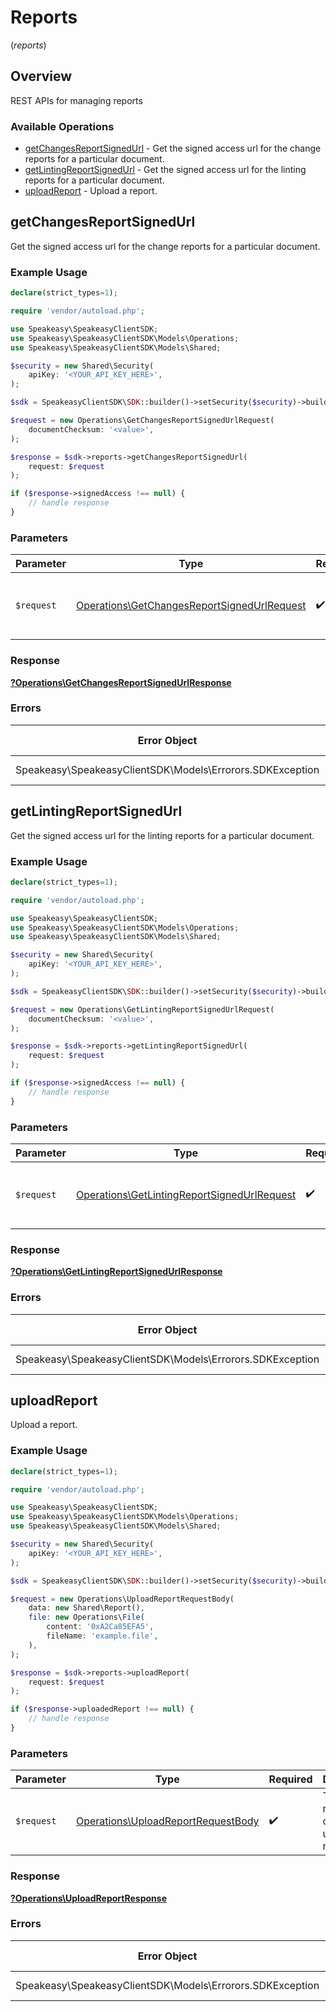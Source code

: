 # Reports
(*reports*)

## Overview

REST APIs for managing reports

### Available Operations

* [getChangesReportSignedUrl](#getchangesreportsignedurl) - Get the signed access url for the change reports for a particular document.
* [getLintingReportSignedUrl](#getlintingreportsignedurl) - Get the signed access url for the linting reports for a particular document.
* [uploadReport](#uploadreport) - Upload a report.

## getChangesReportSignedUrl

Get the signed access url for the change reports for a particular document.

### Example Usage

```php
declare(strict_types=1);

require 'vendor/autoload.php';

use Speakeasy\SpeakeasyClientSDK;
use Speakeasy\SpeakeasyClientSDK\Models\Operations;
use Speakeasy\SpeakeasyClientSDK\Models\Shared;

$security = new Shared\Security(
    apiKey: '<YOUR_API_KEY_HERE>',
);

$sdk = SpeakeasyClientSDK\SDK::builder()->setSecurity($security)->build();

$request = new Operations\GetChangesReportSignedUrlRequest(
    documentChecksum: '<value>',
);

$response = $sdk->reports->getChangesReportSignedUrl(
    request: $request
);

if ($response->signedAccess !== null) {
    // handle response
}
```

### Parameters

| Parameter                                                                                                  | Type                                                                                                       | Required                                                                                                   | Description                                                                                                |
| ---------------------------------------------------------------------------------------------------------- | ---------------------------------------------------------------------------------------------------------- | ---------------------------------------------------------------------------------------------------------- | ---------------------------------------------------------------------------------------------------------- |
| `$request`                                                                                                 | [Operations\GetChangesReportSignedUrlRequest](../../Models/Operations/GetChangesReportSignedUrlRequest.md) | :heavy_check_mark:                                                                                         | The request object to use for the request.                                                                 |

### Response

**[?Operations\GetChangesReportSignedUrlResponse](../../Models/Operations/GetChangesReportSignedUrlResponse.md)**

### Errors

| Error Object                                              | Status Code                                               | Content Type                                              |
| --------------------------------------------------------- | --------------------------------------------------------- | --------------------------------------------------------- |
| Speakeasy\SpeakeasyClientSDK\Models\Errorors.SDKException | 4xx-5xx                                                   | */*                                                       |


## getLintingReportSignedUrl

Get the signed access url for the linting reports for a particular document.

### Example Usage

```php
declare(strict_types=1);

require 'vendor/autoload.php';

use Speakeasy\SpeakeasyClientSDK;
use Speakeasy\SpeakeasyClientSDK\Models\Operations;
use Speakeasy\SpeakeasyClientSDK\Models\Shared;

$security = new Shared\Security(
    apiKey: '<YOUR_API_KEY_HERE>',
);

$sdk = SpeakeasyClientSDK\SDK::builder()->setSecurity($security)->build();

$request = new Operations\GetLintingReportSignedUrlRequest(
    documentChecksum: '<value>',
);

$response = $sdk->reports->getLintingReportSignedUrl(
    request: $request
);

if ($response->signedAccess !== null) {
    // handle response
}
```

### Parameters

| Parameter                                                                                                  | Type                                                                                                       | Required                                                                                                   | Description                                                                                                |
| ---------------------------------------------------------------------------------------------------------- | ---------------------------------------------------------------------------------------------------------- | ---------------------------------------------------------------------------------------------------------- | ---------------------------------------------------------------------------------------------------------- |
| `$request`                                                                                                 | [Operations\GetLintingReportSignedUrlRequest](../../Models/Operations/GetLintingReportSignedUrlRequest.md) | :heavy_check_mark:                                                                                         | The request object to use for the request.                                                                 |

### Response

**[?Operations\GetLintingReportSignedUrlResponse](../../Models/Operations/GetLintingReportSignedUrlResponse.md)**

### Errors

| Error Object                                              | Status Code                                               | Content Type                                              |
| --------------------------------------------------------- | --------------------------------------------------------- | --------------------------------------------------------- |
| Speakeasy\SpeakeasyClientSDK\Models\Errorors.SDKException | 4xx-5xx                                                   | */*                                                       |


## uploadReport

Upload a report.

### Example Usage

```php
declare(strict_types=1);

require 'vendor/autoload.php';

use Speakeasy\SpeakeasyClientSDK;
use Speakeasy\SpeakeasyClientSDK\Models\Operations;
use Speakeasy\SpeakeasyClientSDK\Models\Shared;

$security = new Shared\Security(
    apiKey: '<YOUR_API_KEY_HERE>',
);

$sdk = SpeakeasyClientSDK\SDK::builder()->setSecurity($security)->build();

$request = new Operations\UploadReportRequestBody(
    data: new Shared\Report(),
    file: new Operations\File(
        content: '0xA2Ca85EFA5',
        fileName: 'example.file',
    ),
);

$response = $sdk->reports->uploadReport(
    request: $request
);

if ($response->uploadedReport !== null) {
    // handle response
}
```

### Parameters

| Parameter                                                                                | Type                                                                                     | Required                                                                                 | Description                                                                              |
| ---------------------------------------------------------------------------------------- | ---------------------------------------------------------------------------------------- | ---------------------------------------------------------------------------------------- | ---------------------------------------------------------------------------------------- |
| `$request`                                                                               | [Operations\UploadReportRequestBody](../../Models/Operations/UploadReportRequestBody.md) | :heavy_check_mark:                                                                       | The request object to use for the request.                                               |

### Response

**[?Operations\UploadReportResponse](../../Models/Operations/UploadReportResponse.md)**

### Errors

| Error Object                                              | Status Code                                               | Content Type                                              |
| --------------------------------------------------------- | --------------------------------------------------------- | --------------------------------------------------------- |
| Speakeasy\SpeakeasyClientSDK\Models\Errorors.SDKException | 4xx-5xx                                                   | */*                                                       |
